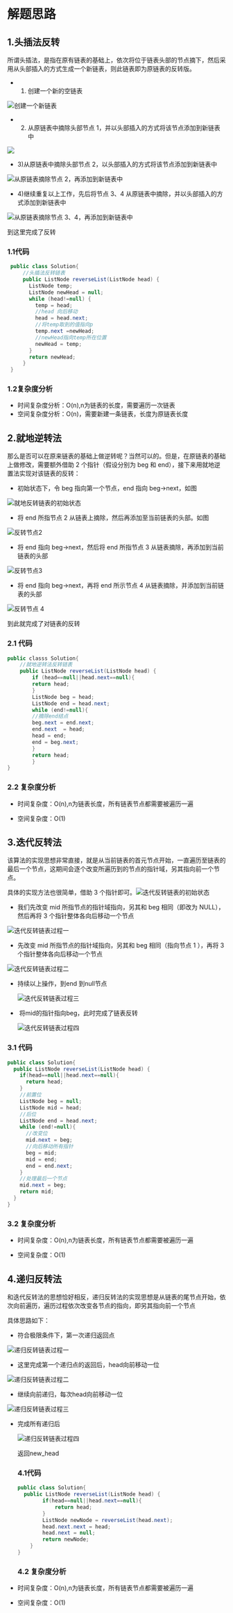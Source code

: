 

# 解题思路

## 1.头插法反转

所谓头插法，是指在原有链表的基础上，依次将位于链表头部的节点摘下，然后采用从头部插入的方式生成一个新链表，则此链表即为原链表的反转版。

* 1) 创建一个新的空链表

![创建一个新链表](http://c.biancheng.net/uploads/allimg/200713/0U2342546-11.gif)

* 2) 从原链表中摘除头部节点 1，并以头部插入的方式将该节点添加到新链表中

![](http://c.biancheng.net/uploads/allimg/200713/0U2342R3-12.gif)

* 3)从原链表中摘除头部节点 2，以头部插入的方式将该节点添加到新链表中

![从原链表摘除节点 2，再添加到新链表中](http://c.biancheng.net/uploads/allimg/200713/0U23451H-13.gif)

* 4)继续重复以上工作，先后将节点 3、4 从原链表中摘除，并以头部插入的方式添加到新链表中

![从原链表摘除节点 3、4，再添加到新链表中](http://c.biancheng.net/uploads/allimg/200713/0U234C44-14.gif)

到这里完成了反转



### 1.1代码

```java
 public class Solution{
     //头插法反转链表
     public ListNode reverseList(ListNode head) {
       ListNode temp;
       ListNode newHead = null;
       while (head!=null) {
         temp = head;
         //head 向后移动
         head = head.next;
         //将temp取到的值指向p
         temp.next =newHead;
         //newHead指向temp所在位置
         newHead = temp;
       }
       return newHead;
     }
 }

```

### 1.2复杂度分析

* 时间复杂度分析：O(n),n为链表的长度，需要遍历一次链表
* 空间复杂度分析：O(n)，需要新建一条链表，长度为原链表长度

## 2.就地逆转法

那么是否可以在原来链表的基础上做逆转呢？当然可以的。但是，在原链表的基础上做修改，需要额外借助 2 个指针（假设分别为 beg 和 end），接下来用就地逆置法实现对该链表的反转：

* 初始状态下，令 beg 指向第一个节点，end 指向 beg->next，如图 

![就地反转链表的初始状态](http://c.biancheng.net/uploads/allimg/200713/0U2342L7-15.gif)

* 将 end 所指节点 2 从链表上摘除，然后再添加至当前链表的头部。如图 

![反转节点2](http://c.biancheng.net/uploads/allimg/200713/0U2341592-16.gif)

* 将 end 指向 beg->next，然后将 end 所指节点 3 从链表摘除，再添加到当前链表的头部

![反转节点3](http://c.biancheng.net/uploads/allimg/200713/0U2343N4-17.gif)

* 将 end 指向 beg->next，再将 end 所示节点 4 从链表摘除，并添加到当前链表的头部

![反转节点 4](http://c.biancheng.net/uploads/allimg/200713/0U2342259-18.gif)

到此就完成了对链表的反转



### 2.1 代码

```java
public classs Solution{
    //就地逆转法反转链表
    public ListNode reverseList(ListNode head) {
        if (head==null||head.next==null){
        return head;
        }
        ListNode beg = head;
        ListNode end = head.next;
        while (end!=null){
        //摘除end结点
        beg.next = end.next;
        end.next  = head;
        head = end;
        end = beg.next;
        }
        return head;
        }
}
```

### 2.2 复杂度分析

* 时间复杂度：O(n),n为链表长度，所有链表节点都需要被遍历一遍

* 空间复杂度：O(1)

## 3.迭代反转法

该算法的实现思想非常直接，就是从当前链表的首元节点开始，一直遍历至链表的最后一个节点，这期间会逐个改变所遍历到的节点的指针域，另其指向前一个节点。

具体的实现方法也很简单，借助 3 个指针即可。![迭代反转链表的初始状态](http://c.biancheng.net/uploads/allimg/200713/0U23460R-2.gif)

* 我们先改变 mid 所指节点的指针域指向，另其和 beg 相同（即改为 NULL），然后再将 3 个指针整体各向后移动一个节点

![迭代反转链表过程一](http://c.biancheng.net/uploads/allimg/200713/0U2345228-3.gif)

* 先改变 mid 所指节点的指针域指向，另其和 beg 相同（指向节点 1 ），再将 3 个指针整体各向后移动一个节点

![迭代反转链表过程二](http://c.biancheng.net/uploads/allimg/200713/0U2343502-4.gif)

* 持续以上操作，到end 到null节点

  ![迭代反转链表过程三](http://c.biancheng.net/uploads/allimg/200713/0U2345331-5.gif)

* ​		将mid的指针指向beg，此时完成了链表反转

  ![迭代反转链表过程四](http://c.biancheng.net/uploads/allimg/200713/0U23460G-6.gif)

### 3.1 代码

```java
public class Solution{
  public ListNode reverseList(ListNode head) {
    if(head==null||head.next==null){
      return head;
    }
    //前置位
    ListNode beg = null;
    ListNode mid = head;
    //后位
    ListNode end = head.next;
    while (end!=null){
      //改变位
      mid.next = beg;
      //向后移动所有指针
      beg = mid;
      mid = end;
      end = end.next;
    }
    //处理最后一个节点
    mid.next = beg;
    return mid;
  }
}
```

### 3.2 复杂度分析

* 时间复杂度：O(n),n为链表长度，所有链表节点都需要被遍历一遍

* 空间复杂度：O(1)

## 4.递归反转法

和迭代反转法的思想恰好相反，递归反转法的实现思想是从链表的尾节点开始，依次向前遍历，遍历过程依次改变各节点的指向，即另其指向前一个节点

具体思路如下：

* 符合极限条件下，第一次递归返回点

![递归反转链表过程一](http://c.biancheng.net/uploads/allimg/200713/0U2343055-7.gif)

* 这里完成第一个递归点的返回后，head向前移动一位

![递归反转链表过程二](http://c.biancheng.net/uploads/allimg/200713/0U23413F-8.gif)

* 继续向前递归，每次head向前移动一位

![递归反转链表过程三](http://c.biancheng.net/uploads/allimg/200713/0U234D49-9.gif)

* 完成所有递归后

  ![递归反转链表过程四](http://c.biancheng.net/uploads/allimg/200713/0U2345454-10.gif)

  返回new_head

  ### 4.1代码

  ```java
  public class Solution{
    public ListNode reverseList(ListNode head) {
          if(head==null||head.next==null){
              return head;
          }
          ListNode newNode = reverseList(head.next);
          head.next.next = head;
          head.next = null;
          return newNode;
      }
  }
  ```

  ### 4.2 复杂度分析

* 时间复杂度：O(n),n为链表长度，所有链表节点都需要被遍历一遍

* 空间复杂度：O(1)